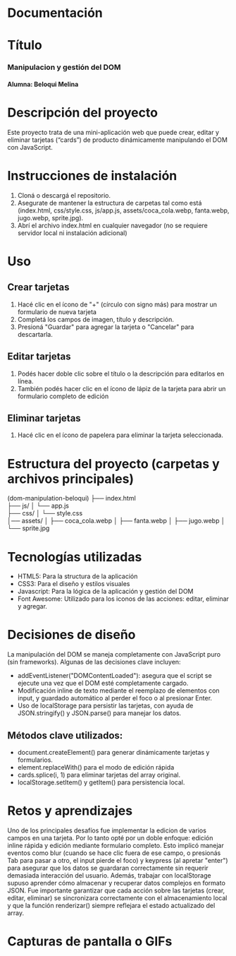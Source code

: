 # Documentación

# Título
### Manipulacion y gestión del DOM
#### Alumna: Beloqui Melina
# Descripción del proyecto
Este proyecto trata de una mini-aplicación web que puede crear, editar y eliminar tarjetas (“cards”) de producto dinámicamente manipulando el DOM con JavaScript.
# Instrucciones de instalación
1) Cloná o descargá el repositorio.
2) Asegurate de mantener la estructura de carpetas tal como está (index.html, css/style.css, js/app.js, assets/coca_cola.webp, fanta.webp, jugo.webp, sprite.jpg).
3) Abrí el archivo index.html en cualquier navegador (no se requiere servidor local ni instalación adicional)
# Uso 
## Crear tarjetas
1) Hacé clic en el ícono de "+" (círculo con signo más) para mostrar un formulario de nueva tarjeta
2) Completá los campos de imagen, título y descripción.
3) Presioná "Guardar" para agregar la tarjeta o "Cancelar" para descartarla.
## Editar tarjetas
1) Podés hacer doble clic sobre el título o la descripción para editarlos en línea.
2) También podés hacer clic en el ícono de lápiz de la tarjeta para abrir un formulario completo de edición
## Eliminar tarjetas
1) Hacé clic en el ícono de papelera para eliminar la tarjeta seleccionada.

# Estructura del proyecto (carpetas y archivos principales)
(dom-manipulation-beloqui)
├── index.html              
├── js/
│   └── app.js              
├── css/
│   └── style.css           
│── assets/
│   ├── coca_cola.webp
│   ├── fanta.webp
│   ├── jugo.webp
│   └── sprite.jpg

# Tecnologías utilizadas
- HTML5: Para la structura de la aplicación
- CSS3: Para el diseño y estilos visuales
- Javascript: Para la lógica de la aplicación y gestión del DOM
- Font Awesome: Utilizado para los iconos de las acciones: editar, eliminar y agregar.
# Decisiones de diseño
La manipulación del DOM se maneja completamente con JavaScript puro (sin frameworks). Algunas de las decisiones clave incluyen:

- addEventListener("DOMContentLoaded"): asegura que el script se ejecute una vez que el DOM esté completamente cargado.
- Modificación inline de texto mediante el reemplazo de elementos con input, y guardado automático al perder el foco o al presionar Enter.
- Uso de localStorage para persistir las tarjetas, con ayuda de JSON.stringify() y JSON.parse() para manejar los datos.
## Métodos clave utilizados:
- document.createElement() para generar dinámicamente tarjetas y formularios.
- element.replaceWith() para el modo de edición rápida
- cards.splice(i, 1) para eliminar tarjetas del array original.
- localStorage.setItem() y getItem() para persistencia local.
# Retos y aprendizajes
Uno de los principales desafíos fue implementar la edicion de varios campos en una tarjeta. Por lo tanto opté por un doble enfoque: edición inline rápida y edición mediante formulario completo. Esto implicó manejar eventos como blur (cuando se hace clic fuera de ese campo, o presionás Tab para pasar a otro, el input pierde el foco) y keypress (al apretar "enter") para asegurar que los datos se guardaran correctamente sin requerir demasiada interacción del usuario.
Además, trabajar con localStorage supuso aprender cómo almacenar y recuperar datos complejos en formato JSON. Fue importante garantizar que cada acción sobre las tarjetas (crear, editar, eliminar) se sincronizara correctamente con el almacenamiento local y que la función renderizar() siempre reflejara el estado actualizado del array.
# Capturas de pantalla o GIFs
